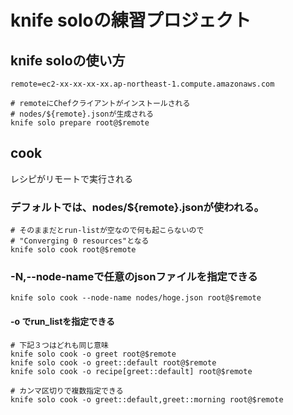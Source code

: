# knife soloの練習プロジェクト

## knife soloの使い方
```shell
remote=ec2-xx-xx-xx-xx.ap-northeast-1.compute.amazonaws.com

# remoteにChefクライアントがインストールされる
# nodes/${remote}.jsonが生成される
knife solo prepare root@$remote
```

## cook

レシピがリモートで実行される

### デフォルトでは、nodes/${remote}.jsonが使われる。

```
# そのままだとrun-listが空なので何も起こらないので
# "Converging 0 resources"となる
knife solo cook root@$remote
```

### -N,--node-nameで任意のjsonファイルを指定できる
```
knife solo cook --node-name nodes/hoge.json root@$remote
```

#### -o でrun_listを指定できる
```
# 下記３つはどれも同じ意味
knife solo cook -o greet root@$remote
knife solo cook -o greet::default root@$remote
knife solo cook -o recipe[greet::default] root@$remote

# カンマ区切りで複数指定できる
knife solo cook -o greet::default,greet::morning root@$remote
